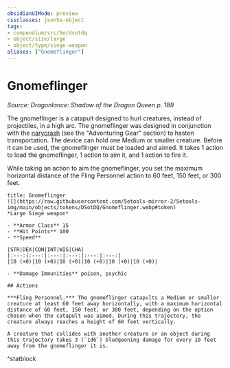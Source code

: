 ```yaml
---
obsidianUIMode: preview
cssclasses: json5e-object
tags:
- compendium/src/5e/dsotdq
- object/size/large
- object/type/siege-weapon
aliases: ["Gnomeflinger"]
---
```

# Gnomeflinger
*Source: Dragonlance: Shadow of the Dragon Queen p. 189*  

The gnomeflinger is a catapult designed to hurl creatures, instead of projectiles, in a high arc. The gnomeflinger was designed in conjunction with the [narycrash](/2-Mechanics/CLI/items/narycrash-dsotdq.md) (see the "Adventuring Gear" section) to hasten transportation. The device can hold one Medium or smaller creature. Before it can be used, the gnomeflinger must be loaded and aimed. It takes 1 action to load the gnomeflinger, 1 action to aim it, and 1 action to fire it.

While taking an action to aim the gnomeflinger, you set the maximum horizontal distance of the Fling Personnel action to 60 feet, 150 feet, or 300 feet.

```ad-statblock
title: Gnomeflinger
![](https://raw.githubusercontent.com/5etools-mirror-2/5etools-img/main/objects/tokens/DSotDQ/Gnomeflinger.webp#token)
*Large Siege weapon*

- **Armor Class** 15
- **Hit Points** 100
- **Speed** 

|STR|DEX|CON|INT|WIS|CHA|
|:---:|:---:|:---:|:---:|:---:|:---:|
|10 (+0)|10 (+0)|10 (+0)|10 (+0)|10 (+0)|10 (+0)|

- **Damage Immunities** poison, psychic

## Actions

***Fling Personnel.*** The gnomeflinger catapults a Medium or smaller creature at least 60 feet away horizontally, with a maximum horizontal distance of 60 feet, 150 feet, or 300 feet, depending on the option chosen when the catapult was aimed. During this trajectory, the creature always reaches a height of 60 feet vertically.

A creature that collides with another creature or an object during this trajectory takes 3 (`1d6`) bludgeoning damage for every 10 feet away from the gnomeflinger it is.
```
^statblock